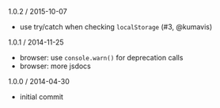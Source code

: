 
1.0.2 / 2015-10-07


  * use try/catch when checking `localStorage` (#3, @kumavis)

1.0.1 / 2014-11-25


  * browser: use `console.warn()` for deprecation calls
  * browser: more jsdocs

1.0.0 / 2014-04-30


  * initial commit
